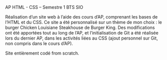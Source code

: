 AP HTML - CSS – Semestre 1 BTS SIO

Réalisation d’un site web à l’aide des cours d’AP, comprenant les bases de l’HTML et du CSS.
Ce site a été personnalisé sur un thème de mon choix : le burger Chicken Louisiane Steakhouse de Burger King.
Des modifications ont été apportées tout au long de l’AP, et l’initialisation de Git a été réalisée lors du dernier AP, dans les activités liées au CSS
(ajout personnel sur Git, non compris dans le cours d’AP).

Site entièrement codé from scratch. 
